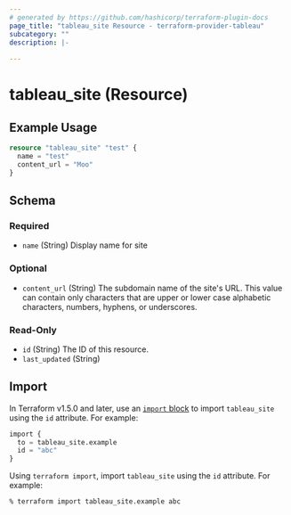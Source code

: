 ```yaml
---
# generated by https://github.com/hashicorp/terraform-plugin-docs
page_title: "tableau_site Resource - terraform-provider-tableau"
subcategory: ""
description: |-
  
---
```


# tableau_site (Resource)



## Example Usage

```terraform
resource "tableau_site" "test" {
  name = "test"
  content_url = "Moo"
}
```

<!-- schema generated by tfplugindocs -->
## Schema

### Required

- `name` (String) Display name for site

### Optional

- `content_url` (String) The subdomain name of the site's URL. This value can contain only characters that are upper or lower case alphabetic characters, numbers, hyphens, or underscores.

### Read-Only

- `id` (String) The ID of this resource.
- `last_updated` (String)

## Import

In Terraform v1.5.0 and later, use an [`import` block](https://developer.hashicorp.com/terraform/language/import) to import `tableau_site` using the `id` attribute. For example:
```terraform
import {
  to = tableau_site.example
  id = "abc"
}
```

Using `terraform import`, import `tableau_site` using the `id` attribute. For example:
```shell
% terraform import tableau_site.example abc
```